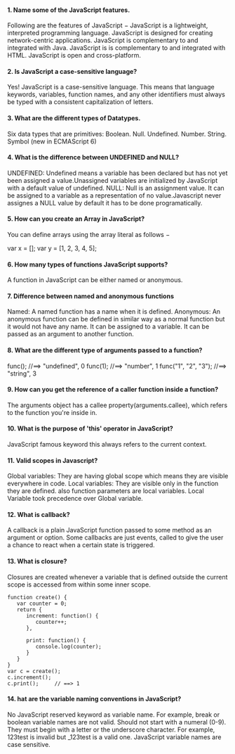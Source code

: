 #### 1. Name some of the JavaScript features.
Following are the features of JavaScript −
JavaScript is a lightweight, interpreted programming language.
JavaScript is designed for creating network-centric applications.
JavaScript is complementary to and integrated with Java.
JavaScript is is complementary to and integrated with HTML.
JavaScript is open and cross-platform.

#### 2. Is JavaScript a case-sensitive language?
Yes! JavaScript is a case-sensitive language. This means that language keywords, variables, function names, and any other identifiers must always be typed with a consistent capitalization of letters.

#### 3. What are the different types of Datatypes.
Six data types that are primitives:
Boolean.
Null.
Undefined.
Number.
String.
Symbol (new in ECMAScript 6)

#### 4. What is the difference between UNDEFINED and NULL?
UNDEFINED: Undefined means a variable has been declared but has not yet been assigned a value.Unassigned variables are initialized by JavaScript with a default value of undefined. 
NULL: Null is an assignment value. It can be assigned to a variable as a representation of no value.Javascript never assignes a NULL value by default it has to be done programatically.


#### 5. How can you create an Array in JavaScript?
You can define arrays using the array literal as follows −

var x = [];
var y = [1, 2, 3, 4, 5];

#### 6. How many types of functions JavaScript supports?
A function in JavaScript can be either named or anonymous.

#### 7. Difference between named and anonymous functions
Named: A named function has a name when it is defined.
Anonymous: An anonymous function can be defined in similar way as a normal function but it would not have any name. 
It can be assigned to a variable.
It can be passed as an argument to another function.

#### 8. What are the different type of arguments passed to a function?
func();                //==> "undefined", 0
func(1);               //==> "number", 1
func("1", "2", "3");   //==> "string", 3

#### 9. How can you get the reference of a caller function inside a function?
The arguments object has a callee property(arguments.callee), which refers to the function you're inside in.

#### 10. What is the purpose of 'this' operator in JavaScript?
JavaScript famous keyword this always refers to the current context.

#### 11. Valid scopes in Javascript?
Global variables: They are having global scope which means they are visible everywhere in code.
Local variables: They are visible only in the function they are defined. also function parameters are local variables.
Local Variable took precedence over Global variable.

#### 12. What is callback?
A callback is a plain JavaScript function passed to some method as an argument or option. Some callbacks are just events, called to give the user a chance to react when a certain state is triggered.

#### 13. What is closure?
Closures are created whenever a variable that is defined outside the current scope is accessed from within some inner scope.
```
function create() {
   var counter = 0;
   return {
      increment: function() {
         counter++;
      },
  
      print: function() {
         console.log(counter);
      }
   }
}
var c = create();
c.increment();
c.print();     // ==> 1
```

#### 14. hat are the variable naming conventions in JavaScript?
No JavaScript reserved keyword as variable name. For example, break or boolean variable names are not valid.
Should not start with a numeral (0-9). 
They must begin with a letter or the underscore character. For example, 123test is invalid but _123test is a valid one.
JavaScript variable names are case sensitive.
